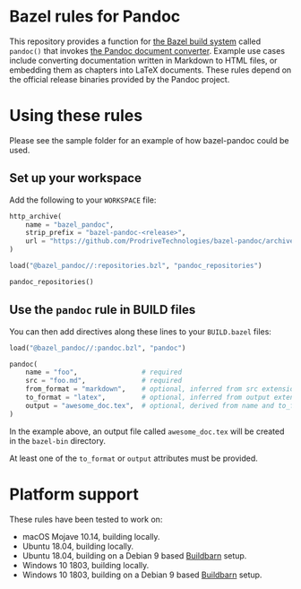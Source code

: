 # Bazel rules for Pandoc

This repository provides a function for
[the Bazel build system](https://bazel.build/) called `pandoc()` that
invokes [the Pandoc document converter](https://pandoc.org/). Example
use cases include converting documentation written in Markdown to HTML
files, or embedding them as chapters into LaTeX documents. These rules
depend on the official release binaries provided by the Pandoc project.

# Using these rules

Please see the sample folder for an example of how bazel-pandoc could be used.

## Set up your workspace

Add the following to your `WORKSPACE` file:

```python
http_archive(
    name = "bazel_pandoc",
    strip_prefix = "bazel-pandoc-<release>",
    url = "https://github.com/ProdriveTechnologies/bazel-pandoc/archive/v<release>.tar.gz",
)

load("@bazel_pandoc//:repositories.bzl", "pandoc_repositories")

pandoc_repositories()
```

## Use the `pandoc` rule in BUILD files

You can then add directives along these lines to your `BUILD.bazel` files:

```python
load("@bazel_pandoc//:pandoc.bzl", "pandoc")

pandoc(
    name = "foo",                # required
    src = "foo.md",              # required
    from_format = "markdown",    # optional, inferred from src extension by default
    to_format = "latex",         # optional, inferred from output extension by default
    output = "awesome_doc.tex",  # optional, derived from name and to_format by default
)
```

In the example above, an output file called `awesome_doc.tex` will be created
in the `bazel-bin` directory.

At least one of the `to_format` or `output` attributes must be provided.

# Platform support

These rules have been tested to work on:

- macOS Mojave 10.14, building locally.
- Ubuntu 18.04, building locally.
- Ubuntu 18.04, building on a Debian 9 based
  [Buildbarn](https://github.com/EdSchouten/bazel-buildbarn) setup.
- Windows 10 1803, building locally.
- Windows 10 1803, building on a Debian 9 based
  [Buildbarn](https://github.com/EdSchouten/bazel-buildbarn) setup.
